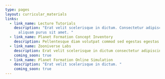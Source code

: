 ```yaml
---
type: pages
layout: curricular_materials
links:
  - link_name: Lecture Tutorials
    description: "Erat velit scelerisque in dictum. Consectetur adipiscing elit ut
      aliquam purus sit amet. "
  - link_name: Planet Formation Concept Inventory
    description: Pellentesque diam volutpat commod sed egestas egestas.
  - link_name: Zooniverse Labs
    description: Erat velit scelerisque in dictum consectetur adipiscing elit.
    coming_soon: true
  - link_name: Planet Formation Online Simulation
    description: "Erat velit scelerisque in dictum. "
    coming_soon: true
---
```

